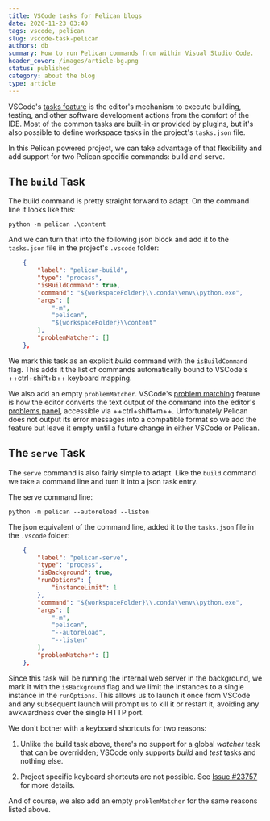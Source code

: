 ```yaml
---
title: VSCode tasks for Pelican blogs
date: 2020-11-23 03:40
tags: vscode, pelican
slug: vscode-task-pelican
authors: db
summary: How to run Pelican commands from within Visual Studio Code.
header_cover: /images/article-bg.png
status: published
category: about the blog
type: article
---
```

<!--
spell-checker:ignore
-->
VSCode's [tasks feature] is the editor's mechanism to execute building, testing, and other software development actions from the comfort of the IDE.  Most of the common tasks are built-in or provided by plugins, but it's also possible to define workspace tasks in the project's `tasks.json` file.

In this Pelican powered project, we can take advantage of that flexibility and add support for two Pelican specific commands:  build and serve.

## The `build` Task

The build command is pretty straight forward to adapt.  On the command line it looks like this:

```batch
python -m pelican .\content
```

And we can turn that into the following json block and add it to the `tasks.json` file in the project's `.vscode` folder:

```json
    {
        "label": "pelican-build",
        "type": "process",
        "isBuildCommand": true,
        "command": "${workspaceFolder}\\.conda\\env\\python.exe",
        "args": [
            "-m",
            "pelican",
            "${workspaceFolder}\\content"
        ],
        "problemMatcher": []
    },
```

We mark this task as an explicit *build* command with the `isBuildCommand` flag.  This adds it the list of commands automatically bound to VSCode's ++ctrl+shift+b++ keyboard mapping.

We also add an empty `problemMatcher`.  VSCode's [problem matching] feature is how the editor converts the text output of the command into the editor's [problems panel], accessible via ++ctrl+shift+m++.  Unfortunately Pelican does not output its error messages into a compatible format so we add the feature but leave it empty until a future change in either VSCode or Pelican.

## The `serve` Task

The `serve` command is also fairly simple to adapt.  Like the `build` command we take a command line and turn it into a json task entry.

The serve command line:

```shell
python -m pelican --autoreload --listen
```

The json equivalent of the command line, added it to the `tasks.json` file in the `.vscode` folder:

```json
    {
        "label": "pelican-serve",
        "type": "process",
        "isBackground": true,
        "runOptions": {
            "instanceLimit": 1
        },
        "command": "${workspaceFolder}\\.conda\\env\\python.exe",
        "args": [
            "-m",
            "pelican",
            "--autoreload",
            "--listen"
        ],
        "problemMatcher": []
    },
```

Since this task will be running the internal web server in the background, we mark it with the `isBackground` flag and we limit the instances to a single instance in the `runOptions`.  This allows us to launch it once from VSCode and any subsequent launch will prompt us to kill it or restart it, avoiding any awkwardness over the single HTTP port.

We don't bother with a keyboard shortcuts for two reasons:

1. Unlike the build task above, there's no support for a global *watcher* task that can be overridden; VSCode only supports *build* and *test* tasks and nothing else.

2. Project specific keyboard shortcuts are not possible.  See [Issue #23757] for more details.

And of course, we also add an empty `problemMatcher` for the same reasons listed above.

[tasks feature]: https://code.visualstudio.com/docs/editor/tasks
[problems panel]: https://code.visualstudio.com/docs/editor/editingevolved#_errors-warnings
[problem matching]: https://code.visualstudio.com/docs/editor/tasks#_defining-a-problem-matcher
[issue #23757]: https://github.com/Microsoft/vscode/issues/23757
